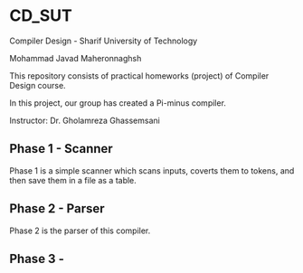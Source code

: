 # CD_SUT
Compiler Design - Sharif University of Technology

Mohammad Javad Maheronnaghsh



This repository consists of practical homeworks (project) of Compiler Design course.

In this project, our group has created a Pi-minus compiler.

Instructor: Dr. Gholamreza Ghassemsani


## Phase 1 - Scanner
Phase 1 is a simple scanner which scans inputs, coverts them to tokens, and then save them in a file as a table.

## Phase 2 - Parser
Phase 2 is the parser of this compiler.

## Phase 3 - 
